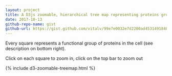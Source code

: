 ```yaml
---
layout: project
title: A D3js zoomable, hierarchical tree map representing proteins grouped by categories
date: 2017-10-13
github-repo-name: gist 
github-url: https://gist.github.com/vitalv/99e7e0032e7d2200ad4531491848bf17
---
```


Every square represents a functional group of proteins in the cell (see description on bottom right).

Click on each square to zoom in, click on the top bar to zoom out

{% include d3-zoomable-treemap.html %}
